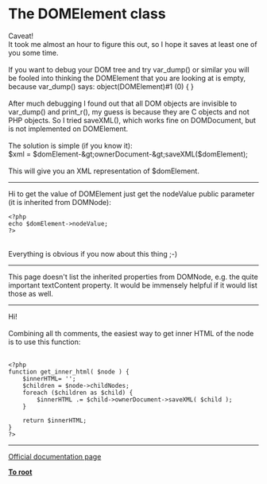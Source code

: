 # The DOMElement class



Caveat!<br>It took me almost an hour to figure this out, so I hope it saves at least one of you some time.<br><br>If you want to debug your DOM tree and try var_dump() or similar you will be fooled into thinking the DOMElement that you are looking at is empty, because var_dump() says: object(DOMElement)#1 (0) { } <br><br>After much debugging I found out that all DOM objects are invisible to var_dump() and print_r(), my guess is because they are C objects and not PHP objects. So I tried saveXML(), which works fine on DOMDocument, but is not implemented on DOMElement.<br><br>The solution is simple (if you know it):<br>$xml = $domElement-&gt;ownerDocument-&gt;saveXML($domElement);<br><br>This will give you an XML representation of $domElement.  

---

Hi to get the value of DOMElement just get the nodeValue public parameter (it is inherited from DOMNode):<br>

```
<?php 
echo $domElement->nodeValue; 
?>
```
<br>Everything is obvious if you now about this thing ;-)  

---

This page doesn&apos;t list the inherited properties from DOMNode, e.g. the quite important textContent property. It would be immensely helpful if it would list those as well.  

---

Hi!<br><br>Combining all th comments, the easiest way to get inner HTML of the node is to use this function:<br><br>

```
<?php
function get_inner_html( $node ) {
    $innerHTML= '';
    $children = $node->childNodes;
    foreach ($children as $child) {
        $innerHTML .= $child->ownerDocument->saveXML( $child );
    }

    return $innerHTML;
}
?>
```
  

---

[Official documentation page](https://www.php.net/manual/en/class.domelement.php)

**[To root](/README.md)**